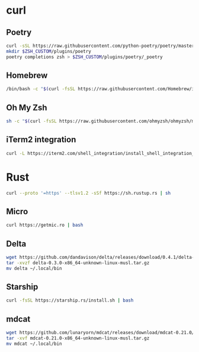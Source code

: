# curl

## Poetry

```sh
curl -sSL https://raw.githubusercontent.com/python-poetry/poetry/master/get-poetry.py | python
mkdir $ZSH_CUSTOM/plugins/poetry
poetry completions zsh > $ZSH_CUSTOM/plugins/poetry/_poetry
```

## Homebrew

```sh
/bin/bash -c "$(curl -fsSL https://raw.githubusercontent.com/Homebrew/install/master/install.sh)"
```

## Oh My Zsh

```sh
sh -c "$(curl -fsSL https://raw.githubusercontent.com/ohmyzsh/ohmyzsh/master/tools/install.sh)"
```

## iTerm2 integration

```sh
curl -L https://iterm2.com/shell_integration/install_shell_integration_and_utilities.sh | bash
```

# Rust

```sh
curl --proto '=https' --tlsv1.2 -sSf https://sh.rustup.rs | sh
```

## Micro

```sh
curl https://getmic.ro | bash
```

## Delta

```sh
wget https://github.com/dandavison/delta/releases/download/0.4.1/delta-0.4.1-x86_64-unknown-linux-musl.tar.gz
tar -xvzf delta-0.3.0-x86_64-unknown-linux-musl.tar.gz
mv delta ~/.local/bin
```

## Starship

```sh
curl -fsSL https://starship.rs/install.sh | bash
```

## mdcat

```sh
wget https://github.com/lunaryorn/mdcat/releases/download/mdcat-0.21.0/mdcat-0.21.0-x86_64-unknown-linux-musl.tar.gztar.gz
tar -xvf mdcat-0.21.0-x86_64-unknown-linux-musl.tar.gz
mv mdcat ~/.local/bin
```
